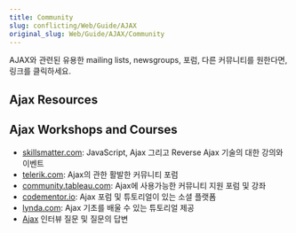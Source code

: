 ```yaml
---
title: Community
slug: conflicting/Web/Guide/AJAX
original_slug: Web/Guide/AJAX/Community
---
```


AJAX와 관련된 유용한 mailing lists, newsgroups, 포럼, 다른 커뮤니티를 원한다면, 링크를 클릭하세요.

## Ajax Resources

## Ajax Workshops and Courses

- [skillsmatter.com](http://skillsmatter.com/go/ajax-ria): JavaScript, Ajax 그리고 Reverse Ajax 기술의 대한 강의와 이벤트
- [telerik.com](https://www.telerik.com/forums/aspnet-ajax): Ajax의 관한 활발한 커뮤니티 포럼
- [community.tableau.com](https://community.tableau.com/search.jspa?q=ajax): Ajax에 사용가능한 커뮤니티 지원 포럼 및 강좌
- [codementor.io](https://www.codementor.io/community/search?q=ajax): Ajax 포럼 및 튜토리얼이 있는 소셜 플랫폼
- [lynda.com](https://www.lynda.com/search?q=ajax): Ajax 기초를 배울 수 있는 튜토리얼 제공
- [Ajax](https://www.onlineinterviewquestions.com/ajax-interview-questions/) 인터뷰 질문 및 질문의 답변
